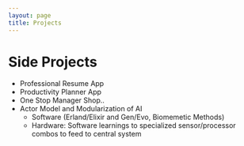 ```yaml
---
layout: page
title: Projects
---
```


# Side Projects

- Professional Resume App
- Productivity Planner App
- One Stop Manager Shop..
- Actor Model and Modularization of AI
  - Software (Erland/Elixir and Gen/Evo, Biomemetic Methods)
  - Hardware: Software learnings to specialized sensor/processor combos to feed to central system
